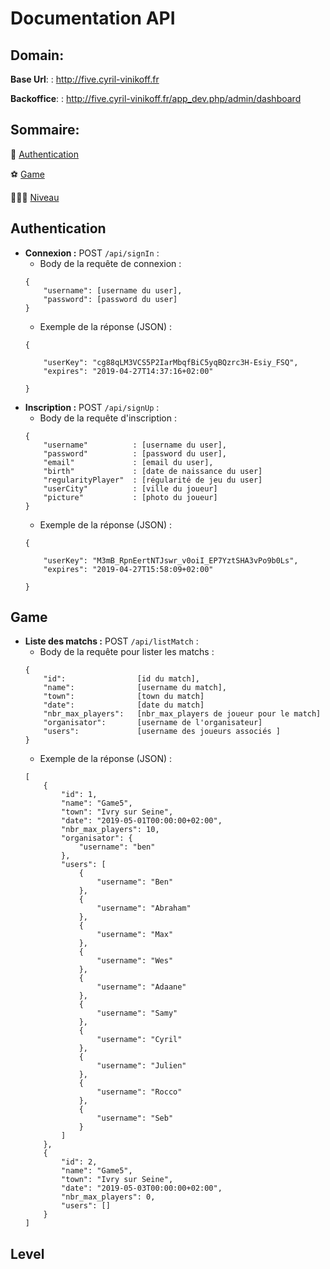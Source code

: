 # Documentation API

## Domain:

**Base Url**: : http://five.cyril-vinikoff.fr

**Backoffice**: : http://five.cyril-vinikoff.fr/app_dev.php/admin/dashboard

## Sommaire:

🔑 [Authentication](#auth)

⚽️ [Game](#match)

🏋🏽‍♂️ [Niveau](#level)

<a id="auth"></a>
## Authentication

- **Connexion :** POST `/api/signIn` :
	- Body de la requête de connexion :
	```
	{
		"username": [username du user],
		"password": [password du user]
	}
	```
	- Exemple de la réponse (JSON) :
    ```
    {

        "userKey": "cg88qLM3VCS5P2IarMbqfBiC5yqBQzrc3H-Esiy_FSQ",
        "expires": "2019-04-27T14:37:16+02:00"

    }
    ```
- **Inscription :** POST `/api/signUp` :
	- Body de la requête d'inscription :
	```
	{
		"username"          : [username du user],
		"password"          : [password du user],
		"email"             : [email du user],
		"birth"             : [date de naissance du user]
		"regularityPlayer"  : [régularité de jeu du user]
		"userCity"          : [ville du joueur]
		"picture"           : [photo du joueur]
	}
	```
	- Exemple de la réponse (JSON) :
    ```
    {

        "userKey": "M3mB_RpnEertNTJswr_v0oiI_EP7YztSHA3vPo9b0Ls",
        "expires": "2019-04-27T15:58:09+02:00"

    }
   ```
   
<a id="match"></a>
## Game

- **Liste des matchs :** POST `/api/listMatch` :
	- Body de la requête pour lister les matchs :
	```
	{
		"id":                [id du match],
		"name":              [username du match],
		"town":              [town du match]
		"date":              [date du match]
		"nbr_max_players":   [nbr_max_players de joueur pour le match]
		"organisator":       [username de l'organisateur]
        "users":             [username des joueurs associés ]
	}
	```
	- Exemple de la réponse (JSON) :
    ```
    [
        {
            "id": 1,
            "name": "Game5",
            "town": "Ivry sur Seine",
            "date": "2019-05-01T00:00:00+02:00",
            "nbr_max_players": 10,
            "organisator": {
                "username": "ben"
            },
            "users": [
                {
                    "username": "Ben"
                },
                {
                    "username": "Abraham"
                },
                {
                    "username": "Max"
                },
                {
                    "username": "Wes"
                },
                {
                    "username": "Adaane"
                },
                {
                    "username": "Samy"
                },
                {
                    "username": "Cyril"
                },
                {
                    "username": "Julien"
                },
                {
                    "username": "Rocco"
                },
                {
                    "username": "Seb"
                }
            ]
        },
        {
            "id": 2,
            "name": "Game5",
            "town": "Ivry sur Seine",
            "date": "2019-05-03T00:00:00+02:00",
            "nbr_max_players": 0,
            "users": []
        }
    ]
    ```
<a id="level"></a>
## Level